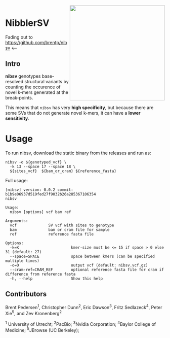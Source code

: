 <img align="right" width="300" height="300" src="https://github.com/collaborativebioinformatics/nibSV/blob/main/SVNibbler.png">

# NibblerSV

Fading out to https://github.com/brentp/nibsv <-- 
## Intro 

**nibsv** genotypes base-resolved structural variants by counting the occurence of
novel k-mers generated at the break-points.

This means that `nibsv` has very **high specificity**, but because there are
some SVs that do not generate novel k-mers, it can have a **lower
sensitivity**.

# Usage

To run nibsv, download the static binary from the releases and run as:
```
nibsv -o ${genotyped_vcf} \
  -k 13 --space 17 --space 18 \
  ${sites_vcf}  ${bam_or_cram} ${reference_fasta}
```

Full usage:
```
[nibsv] version: 0.0.2 commit: b1b9e06937d519fed27f9032b26a285367106354
nibsv

Usage:
  nibsv [options] vcf bam ref

Arguments:
  vcf              SV vcf with sites to genotype
  bam              bam or cram file for sample
  ref              reference fasta file

Options:
  -k=K                       kmer-size must be <= 15 if space > 0 else 31 (default: 27)
  --space=SPACE              space between kmers (can be specified multiple times)
  -o=O                       output vcf (default: nibsv.vcf.gz)
  --cram-ref=CRAM_REF        optional reference fasta file for cram if difference from reference fasta
  -h, --help                 Show this help

```

## Contributors

Brent Pedersen<sup>1</sup>, Christopher Dunn<sup>2</sup>, Eric Dawson<sup>3</sup>, Fritz Sedlazeck<sup>4</sup>, Peter Xie<sup>5</sup>, and Zev Kronenberg<sup>2</sup>

<sup>1</sup> University of Utrecht; <sup>2</sup>PacBio; <sup>3</sup>Nvidia Corporation; <sup>4</sup>Baylor College of Medicine; <sup>5</sup>JBrowse (UC Berkeley);

